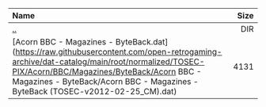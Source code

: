 |Name|Size|
|:---|---:|
|[..](../index.html)|DIR|
|[Acorn BBC - Magazines - ByteBack.dat](https://raw.githubusercontent.com/open-retrogaming-archive/dat-catalog/main/root/normalized/TOSEC-PIX/Acorn/BBC/Magazines/ByteBack/Acorn BBC - Magazines - ByteBack/Acorn BBC - Magazines - ByteBack (TOSEC-v2012-02-25_CM).dat)|4131|
